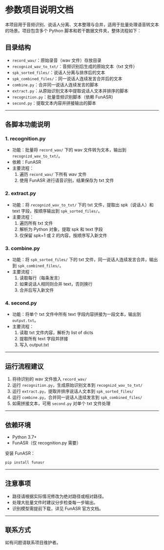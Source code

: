 # 参数项目说明文档

本项目用于音频识别、说话人分离、文本整理与合并，适用于批量处理语音转文本的场景。项目包含多个 Python 脚本和若干数据文件夹，整体流程如下：

## 目录结构

- `record_wav/`：原始录音（wav 文件）存放目录
- `recognizd_wav_to_txt/`：音频识别后生成的原始文本（txt 文件）
- `spk_sorted_files/`：说话人分离与排序后的文本
- `spk_combined_files/`：同一说话人连续发言合并后的文本
- `combine.py`：合并同一说话人连续发言的脚本
- `extract.py`：从原始识别文本中提取说话人文本并排序的脚本
- `recognition.py`：批量音频识别脚本（依赖 FunASR）
- `second.py`：提取文本内容并拼接输出的脚本

---

## 各脚本功能说明

### 1. recognition.py
- 功能：批量将 `record_wav/` 下的 wav 文件转为文本，输出到 `recognizd_wav_to_txt/`。
- 依赖：FunASR
- 主要流程：
  1. 遍历 `record_wav/` 下所有 wav 文件
  2. 使用 FunASR 进行语音识别，结果保存为 txt 文件

### 2. extract.py
- 功能：将 `recognizd_wav_to_txt/` 下的 txt 文件，提取出 spk（说话人）和 text 字段，按顺序输出到 `spk_sorted_files/`。
- 主要流程：
  1. 遍历所有 txt 文件
  2. 解析为 Python 对象，提取 spk 和 text 字段
  3. 仅保留 spk=1 或 2 的内容，按顺序写入新文件

### 3. combine.py
- 功能：将 `spk_sorted_files/` 下的 txt 文件，同一说话人连续发言合并，输出到 `spk_combined_files/`。
- 主要流程：
  1. 读取每行（每条发言）
  2. 如果说话人相同则合并 text，否则换行
  3. 合并后写入新文件

### 4. second.py
- 功能：将单个 txt 文件中所有 text 字段内容拼接为一段文本，输出到 `output.txt`。
- 主要流程：
  1. 读取 txt 文件内容，解析为 list of dicts
  2. 提取所有 text 字段并拼接
  3. 写入 output.txt

---

## 运行流程建议

1. 将待识别的 wav 文件放入 `record_wav/`
2. 运行 `recognition.py`，生成原始识别文本到 `recognizd_wav_to_txt/`
3. 运行 `extract.py`，提取并排序说话人文本到 `spk_sorted_files/`
4. 运行 `combine.py`，合并同一说话人连续发言到 `spk_combined_files/`
5. 如需拼接文本，可用 `second.py` 对单个 txt 文件处理

---

## 依赖环境

- Python 3.7+
- FunASR（仅 recognition.py 需要）

安装 FunASR：
```bash
pip install funasr
```

---

## 注意事项
- 路径请根据实际情况修改为绝对路径或相对路径。
- 处理大批量文件时建议分步检查每一步输出。
- 识别模型需提前下载，详见 FunASR 官方文档。

---

## 联系方式
如有问题请联系项目维护者。
